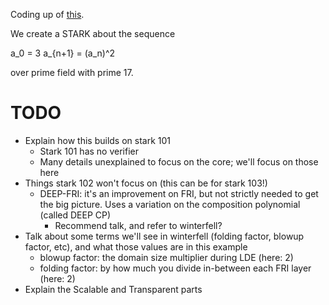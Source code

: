 Coding up of [this](https://blog.lambdaclass.com/diving-deep-fri/).

We create a STARK about the sequence

a_0 = 3
a_{n+1} = (a_n)^2

over prime field with prime 17.


# TODO
+ Explain how this builds on stark 101
    + Stark 101 has no verifier
    + Many details unexplained to focus on the core; we'll focus on those here
+ Things stark 102 won't focus on (this can be for stark 103!)
    + DEEP-FRI: it's an improvement on FRI, but not strictly needed to get the
      big picture. Uses a variation on the composition polynomial (called DEEP
      CP)
        + Recommend talk, and refer to winterfell?
+ Talk about some terms we'll see in winterfell (folding factor, blowup factor, etc), and what those values are in this example
    + blowup factor: the domain size multiplier during LDE (here: 2)
    + folding factor: by how much you divide in-between each FRI layer (here: 2)
+ Explain the Scalable and Transparent parts
